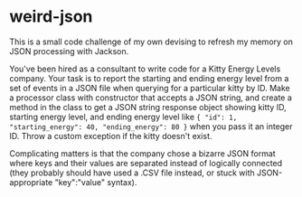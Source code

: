 # weird-json

This is a small code challenge of my own devising to refresh my memory on JSON processing with Jackson.

You've been hired as a consultant to write code for a Kitty Energy Levels company. Your task is to report the starting and ending energy level from a set of events in a JSON file when querying for a particular kitty by ID. Make a processor class with constructor that accepts a JSON string, and create a method in the class to get a JSON string response object showing kitty ID, starting energy level, and ending energy level like `{ "id": 1, "starting_energy": 40, "ending_energy": 80 }` when you pass it an integer ID. Throw a custom exception if the kitty doesn't exist.

Complicating matters is that the company chose a bizarre JSON format where keys and their values are separated instead of logically connected (they probably should have used a .CSV file instead, or stuck with JSON-appropriate "key":"value" syntax).
